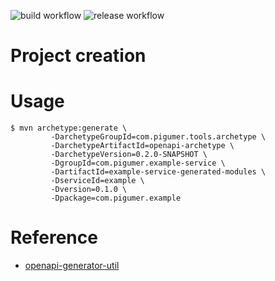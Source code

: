 ![build workflow](https://github.com/PigumerGroup/openapi-archetype/actions/workflows/build.yml/badge.svg)
![release workflow](https://github.com/PigumerGroup/openapi-archetype/actions/workflows/release.yml/badge.svg)

Project creation
================

# Usage

```
$ mvn archetype:generate \
         -DarchetypeGroupId=com.pigumer.tools.archetype \
         -DarchetypeArtifactId=openapi-archetype \
         -DarchetypeVersion=0.2.0-SNAPSHOT \
         -DgroupId=com.pigumer.example-service \
         -DartifactId=example-service-generated-modules \
         -DserviceId=example \
         -Dversion=0.1.0 \
         -Dpackage=com.pigumer.example
```

# Reference

* [openapi-generator-util](https://github.com/takesection/openapi-generator-util)

